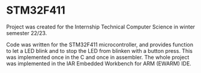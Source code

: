 # STM32F411
Project was created for the Internship Technical Computer Science in winter semester 22/23.

Code was written for the STM32F411 microcontroller, and provides function to let a LED blink and to stop the LED from blinken with a button press.
This was implemented once in the C and once in assembler.
The whole project was implemented in the IAR Embedded Workbench for ARM (EWARM) IDE.
